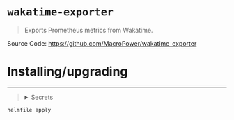 # `wakatime-exporter`

> Exports Prometheus metrics from Wakatime.

Source Code: https://github.com/MacroPower/wakatime_exporter

# Installing/upgrading

---

> <details>
>   <summary>Secrets</summary>
>
> ```yaml
> apiVersion: v1
> kind: Secret
> metadata:
>   name: wakatime-exporter-secrets
>   namespace: self
> type: Opaque
> stringData:
>   WAKA_API_KEY: "api_key"
> ```
>
> </details>

```shell
helmfile apply
```
